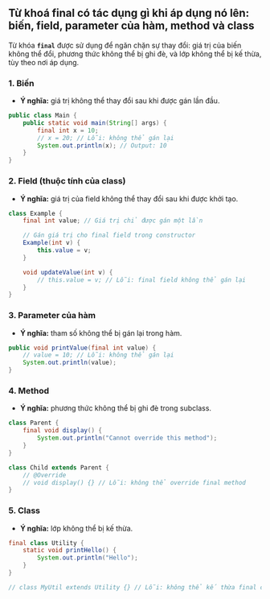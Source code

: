 ## Từ khoá final có tác dụng gì khi áp dụng nó lên: biến, field, parameter của hàm, method và class

Từ khóa **`final`** được sử dụng để ngăn chặn sự thay đổi: giá trị của biến không thể đổi, phương thức không thể bị ghi đè, và lớp không thể bị kế thừa, tùy theo nơi áp dụng.

### 1. Biến
- **Ý nghĩa:** giá trị không thể thay đổi sau khi được gán lần đầu.
```java
public class Main {
    public static void main(String[] args) {
        final int x = 10;
        // x = 20; // Lỗi: không thể gán lại
        System.out.println(x); // Output: 10
    }
}
```

### 2. Field (thuộc tính của class)
- **Ý nghĩa:** giá trị của field không thể thay đổi sau khi được khởi tạo.
```java
class Example {
    final int value; // Giá trị chỉ được gán một lần

    // Gán giá trị cho final field trong constructor
    Example(int v) {
        this.value = v;
    }

    void updateValue(int v) {
        // this.value = v; // Lỗi: final field không thể gán lại
    }
}
```

### 3. Parameter của hàm
- **Ý nghĩa:** tham số không thể bị gán lại trong hàm.
```java
public void printValue(final int value) {
    // value = 10; // Lỗi: không thể gán lại
    System.out.println(value);
}
```

### 4. Method
- **Ý nghĩa:** phương thức không thể bị ghi đè trong subclass.
```java
class Parent {
    final void display() {
        System.out.println("Cannot override this method");
    }
}

class Child extends Parent {
    // @Override
    // void display() {} // Lỗi: không thể override final method
}
```

### 5. Class
- **Ý nghĩa:** lớp không thể bị kế thừa.
```java
final class Utility {
    static void printHello() {
        System.out.println("Hello");
    }
}

// class MyUtil extends Utility {} // Lỗi: không thể kế thừa final class
```